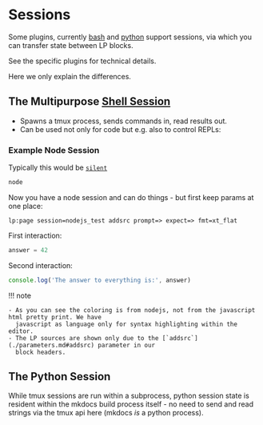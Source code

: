 # Sessions

Some plugins, currently [bash][bash] and [python][python] support sessions, via which you can
transfer state between LP blocks. 

See the specific plugins for technical details.

Here we only explain the differences.

## The Multipurpose [Shell Session](./bash/sessions.md)

- Spawns a tmux process, sends commands in, read results out.
- Can be used not only for code but e.g. also to control REPLs:

### Example Node Session

Typically this would be [`silent`](./parameters.md#silent)

```javascript lp new_session=nodejs_test addsrc="Starting nodejs" expect=> fmt=xt_flat
node
```

Now you have a node session and can do things - but first keep params at one place:

`lp:page session=nodejs_test addsrc prompt=> expect=> fmt=xt_flat`

First interaction:

```javascript lp
answer = 42
```


Second  interaction:

```javascript lp
console.log('The answer to everything is:', answer)
```

!!! note

    - As you can see the coloring is from nodejs, not from the javascript html pretty print. We have
      javascript as language only for syntax highlighting within the editor.
    - The LP sources are shown only due to the [`addsrc`](./parameters.md#addsrc) parameter in our
      block headers.



## The Python Session

While tmux sessions are run within a subprocess, python session state is resident within the mkdocs
build process itself - no need to send and read strings via the tmux api here (mkdocs *is* a python
process).





[bash]: ./bash/sessions.md
[python]: ./python/


